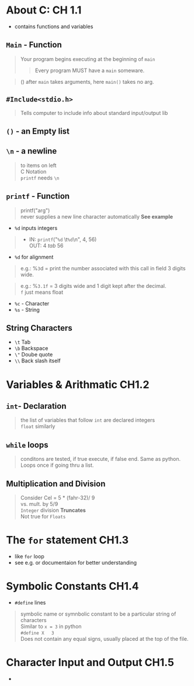 # About C: CH 1.1
- contains functions and variables 
## `Main` - Function
> Your program begins executing at the beginning of `main` 
>> Every program MUST have a `main` someware. 

>() after `main` takes arguments, here `main()` takes no arg. 

## `#Include<stdio.h>`
> Tells computer to include info about standard input/output lib

## `()` - an Empty list

## `\n` - a newline 
>to items on left<br>
C Notation<br>
`printf` needs `\n`


## `printf` - Function
> printf("arg")<br>
never supplies a new line character automatically 
**See example** 
* `%d` inputs integers 
>* IN: `printf`("`%d` \t`%d`\n", 4, 56)<br>
OUT: 4 *tab* 56 
* `%d` for alignment 
> e.g.: %`3`d = print the number associated with this call in field 3 digits wide. 


> e.g.: %`3.1f` = 3 digits wide and 1 digit kept after the decimal.<br>
`f` just means float
* `%c` - Character 
* `%s` - String

## String Characters 
* `\t` Tab
* `\b` Backspace
* `\"` Doube quote
* `\\` Back slash itself

# Variables & Arithmatic CH1.2

## `int`- Declaration
> the list of variables that follow `int` are declared integers<br>
`float` similarly 

## `while` loops 
> conditons are tested, if true execute, if false end. Same as python.<br>
Loops once if going thru a list. 

## Multiplication and Division 
> Consider Cel = 5 * (fahr-32)/ 9<br>
vs. mult. by 5/9<br>
`Integer` division **Truncates**<br>
Not true for `Floats` 


# The `for` statement CH1.3
* like `for` loop 
* see e.g. or documentaion for better understanding 


# Symbolic Constants CH1.4
- `#define` lines 
> symbolic name or symnbolic constant to be a particular string of characters<br>
Similar to `x = 3` in python<br>
`#define X` &nbsp;&nbsp;&nbsp; `3`<br>
Does not contain any equal signs, usually placed at the top of the file. 


# Character Input and Output CH1.5
* 